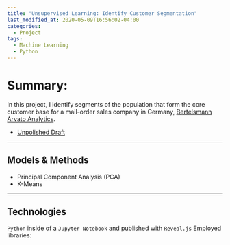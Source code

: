 ```yaml
---
title: "Unsupervised Learning: Identify Customer Segmentation"
last_modified_at: 2020-05-09T16:56:02-04:00
categories:
  - Project
tags:
  - Machine Learning
  - Python
---
```

# Summary:
In this project, I identify segments of the population that form the core customer base for a mail-order sales company in Germany, [Bertelsmann Arvato Analytics](https://www.bertelsmann.com/).

* [Unpolished Draft](https://github.com/ChristopherDaigle/Udacity/blob/master/IntroductionToMachineLearningProgram/Part4_UnsupervisedLearning/Project/Identify_Customer_Segments.ipynb)
---

## Models & Methods
* Principal Component Analysis (PCA)
* K-Means
---

## Technologies
`Python` inside of a `Jupyter Notebook` and published with `Reveal.js`
Employed libraries:

